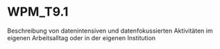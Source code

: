# WPM_T9.1
Beschreibung von datenintensiven und datenfokussierten Aktivitäten im eigenen Arbeitsalltag oder in der eigenen Institution
